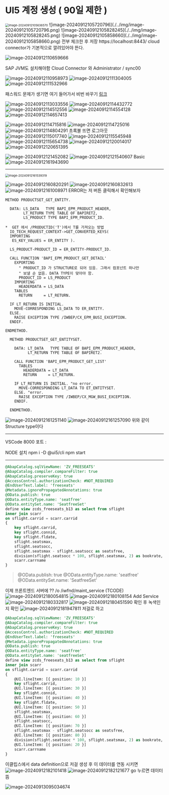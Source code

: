 # UI5 계정 생성 ( 90일 제한 )

<img src="./../img/image-20240912105636570.png" alt="image-20240912105636570" style="zoom:67%;" />
![image-20240912105720796](./../img/image-20240912105720796.png)
![image-20240912105828245](./../img/image-20240912105828245.png)
![image-20240912105858660](./../img/image-20240912105858660.png)
전부 체크한 후 저장
https://localhost:8443/
cloud connector가 기본적으로 깔려있어야 뜬다.

![image-20240912110659666](./../img/image-20240912110659666.png)

SAP JVM도 설치해야함
Cloud Connector 와
Administrator / sync00

![image-20240912110958973](./../img/image-20240912110958973.png)
![image-20240912111304005](./../img/image-20240912111304005.png)
![image-20240912111532966](./../img/image-20240912111532966.png)

 패스워드 문제가 생기면 여기 들어가서 비번 바꾸기
[링크](https://account.sap.com/manage/accounts)

![image-20240912113033556](./../img/image-20240912113033556.png)
![image-20240912114432772](./../img/image-20240912114432772.png)
![image-20240912114512556](./../img/image-20240912114512556.png)
![image-20240912114554128](./../img/image-20240912114554128.png)
![image-20240912114657413](./../img/image-20240912114657413.png)

![image-20240912114715816](./../img/image-20240912114715816.png)
![image-20240912114725016](./../img/image-20240912114725016.png)
![image-20240912114804291](./../img/image-20240912114804291.png)
초록불 뜨면 로그아웃
![image-20240912115017740](./../img/image-20240912115017740.png)
![image-20240912115545948](./../img/image-20240912115545948.png)
![image-20240912115654738](./../img/image-20240912115654738.png)
![image-20240912120014017](./../img/image-20240912120014017.png)
![image-20240912120651395](./../img/image-20240912120651395.png)

![image-20240912121452082](./../img/image-20240912121452082.png)
![image-20240912121540607](./../img/image-20240912121540607.png)
Basic 
![image-20240912161943690](./../img/image-20240912161943690.png)


---

<img src="./../img/image-20240912161539319.png" alt="image-20240912161539319" style="zoom:67%;" />

![image-20240912160820291](./../img/image-20240912160820291.png)
![image-20240912160832613](./../img/image-20240912160832613.png)
![image-20240912161008971](./../img/image-20240912161008971.png)
ERROR는 저 버튼 클릭해서 확인해보자

```ABAP
METHOD PRODUCTSET_GET_ENTITY.

  DATA: LS_DATA   TYPE BAPI_EPM_PRODUCT_HEADER,
        LT_RETURN TYPE TABLE OF BAPIRET2,
        LS_PRODUCT TYPE BAPI_EPM_PRODUCT_ID.

*  GET 에서 /PRODUCTID('T')에서 T를 가져오는 방법
  IO_TECH_REQUEST_CONTEXT->GET_CONVERTED_KEYS(
  IMPORTING
   ES_KEY_VALUES = ER_ENTITY ).

  LS_PRODUCT-PRODUCT_ID = ER_ENTITY-PRODUCT_ID.

  CALL FUNCTION 'BAPI_EPM_PRODUCT_GET_DETAIL'
    EXPORTING
      " PRODUCT_ID 가 STRUCTURE로 되어 있음. 그래서 컴포넌트 하나만
      " 보낼 순 없음. DATA TYPE이 맞아야 함.
      PRODUCT_ID = LS_PRODUCT
    IMPORTING
      HEADERDATA = LS_DATA
    TABLES
      RETURN     = LT_RETURN.

  IF LT_RETURN IS INITIAL.
    MOVE-CORRESPONDING LS_DATA TO ER_ENTITY.
  ELSE.
    RAISE EXCEPTION TYPE /IWBEP/CX_EPM_BUSI_EXCEPTION.
  ENDIF.

ENDMETHOD.
```

```ABAP
  METHOD PRODUCTSET_GET_ENTITYSET.

    DATA: LT_DATA   TYPE TABLE OF BAPI_EPM_PRODUCT_HEADER,
          LT_RETURN TYPE TABLE OF BAPIRET2.

    CALL FUNCTION 'BAPI_EPM_PRODUCT_GET_LIST'
      TABLES
        HEADERDATA = LT_DATA
        RETURN     = LT_RETURN.

    IF LT_RETURN IS INITIAL. "no error.
      MOVE-CORRESPONDING LT_DATA TO ET_ENTITYSET.
    ELSE. "error.
      RAISE EXCEPTION TYPE /IWBEP/CX_MGW_BUSI_EXCEPTION.
    ENDIF.

  ENDMETHOD.
```

![image-20240912161251140](./../img/image-20240912161251140.png)
![image-20240912161257090](./../img/image-20240912161257090.png)
위와 같이 Structure type이다

----

VSCode 8000 포트 :

NODE 설치
npm i -D @ui5/cli
npm start

-----------

```sql
@AbapCatalog.sqlViewName: 'ZV_FREESEATS'
@AbapCatalog.compiler.compareFilter: true
@AbapCatalog.preserveKey: true
@AccessControl.authorizationCheck: #NOT_REQUIRED
@EndUserText.label: 'freeseats'
@Metadata.ignorePropagatedAnnotations: true
@OData.publish: true
@OData.entityType.name: 'seatfree'
@OData.entitySet.name: 'SeatfreeSet'
define view zcds_freeseats_b13 as select from sflight
inner join scarr
on sflight.carrid = scarr.carrid
{
    key sflight.carrid,
    key sflight.connid,
    key sflight.fldate,
    sflight.seatsmax,
    sflight.seatsocc,
    sflight.seatsmax - sflight.seatsocc as seatsfree,
    division(sflight.seatsocc * 100, sflight.seatsmax, 2) as bookrate,
    scarr.carrname
}
```

> @OData.publish: true
> @OData.entityType.name: 'seatfree'
> @OData.entitySet.name: 'SeatfreeSet'

이제 프론트엔드 서버에 ??
/o /iwfnd/maint_service (TCODE)
![image-20240912180054815](./../img/image-20240912180054815.png)
![image-20240912180108154](./../img/image-20240912180108154.png)
Add Service
![image-20240912180332817](./../img/image-20240912180332817.png)
![image-20240912180451590](./../img/image-20240912180451590.png)
확인 후 녹색인지 확인
![image-20240912181947811](./../img/image-20240912181947811.png)
저걸로 하고 

```sql
@AbapCatalog.sqlViewName: 'ZV_FREESEATS'
@AbapCatalog.compiler.compareFilter: true
@AbapCatalog.preserveKey: true
@AccessControl.authorizationCheck: #NOT_REQUIRED
@EndUserText.label: 'freeseats'
@Metadata.ignorePropagatedAnnotations: true
@OData.publish: true
@OData.entityType.name: 'seatfree'
@OData.entitySet.name: 'seatfreeSet'
define view zcds_freeseats_b13 as select from sflight
inner join scarr
on sflight.carrid = scarr.carrid
{
    @UI.lineItem: [{ position: 10 }]
    key sflight.carrid,
    @UI.lineItem: [{ position: 30 }]
    key sflight.connid,
    @UI.lineItem: [{ position: 40 }]
    key sflight.fldate,
    @UI.lineItem: [{ position: 50 }]
    sflight.seatsmax,
    @UI.lineItem: [{ position: 60 }]
    sflight.seatsocc,
    @UI.lineItem: [{ position: 70 }]
    sflight.seatsmax - sflight.seatsocc as seatsfree,
    @UI.lineItem: [{ position: 80 }]
    division(sflight.seatsocc * 100, sflight.seatsmax, 2) as bookrate,
    @UI.lineItem: [{ position: 20 }]
    scarr.carrname
}

```

이클립스에서 data definition으로 저걸 생성 후 이 데이터를 연동 시키면
![image-20240912182101418](./../img/image-20240912182101418.png)
![image-20240912182121677](./../img/image-20240912182121677.png)
go 누르면 데이터 뜸

![image-20240913095034674](./../img/image-20240913095034674.png)
